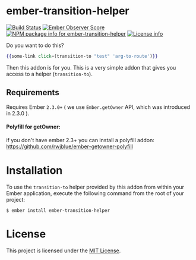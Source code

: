# ember-transition-helper

[![Build Status](https://api.travis-ci.org/peec/ember-transition-helper.svg?branch=master)](http://travis-ci.org/peec/ember-transition-helper)
[![Ember Observer Score](https://emberobserver.com/badges/ember-transition-helper.svg)](https://emberobserver.com/addons/ember-transition-helper)
[![NPM package info for ember-transition-helper](https://img.shields.io/npm/dm/ember-transition-helper.svg)](http://npmjs.com/package/ember-transition-helper)
[![License info](https://img.shields.io/npm/l/ember-transition-helper.svg)](http://npmjs.com/package/ember-transition-helper)

Do you want to do this?

```handlebars
{{some-link click=(transition-to "test" 'arg-to-route')}}
```

Then this addon is for you. This is a very simple addon that gives you access to a helper (`transition-to`).

## Requirements

Requires Ember `2.3.0+` ( we use `Ember.getOwner` API, which was introduced in 2.3.0 ).

#### Polyfill for getOwner:

if you don't have ember 2.3+ you can install a polyfill addon:
https://github.com/rwjblue/ember-getowner-polyfill

# Installation

To use the `transition-to` helper provided by this addon from within your Ember application,
execute the following command from the root of your project:

```
$ ember install ember-transition-helper
```

# License

This project is licensed under the [MIT License](LICENSE.md).
